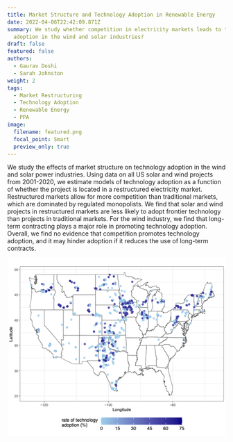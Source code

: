 ```yaml
---
title: Market Structure and Technology Adoption in Renewable Energy
date: 2022-04-06T22:42:09.871Z
summary: We study whether competition in electricity markets leads to technology
  adoption in the wind and solar industries?
draft: false
featured: false
authors:
  - Gaurav Doshi
  - Sarah Johnston
weight: 2
tags:
  - Market Restructuring
  - Technology Adoption
  - Renewable Energy
  - PPA
image:
  filename: featured.png
  focal_point: Smart
  preview_only: true
---
```

We study the effects of market structure on technology adoption in the wind and solar power industries. Using data on all US solar and wind projects from 2001-2020, we estimate models of technology adoption as a function of whether the project is located in a restructured electricity market. Restructured markets allow for more competition than traditional markets, which are dominated by regulated monopolists. We find that solar and wind projects in restructured markets are less likely to adopt frontier technology than projects in traditional markets. For the wind industry, we find that long-term contracting plays a major role in promoting technology adoption. Overall, we find no evidence that competition promotes technology adoption, and it may hinder adoption if it reduces the use of long-term contracts.

![](featured.png "Predicted change in technology adoption (%) if all wind projects use long term contracting")